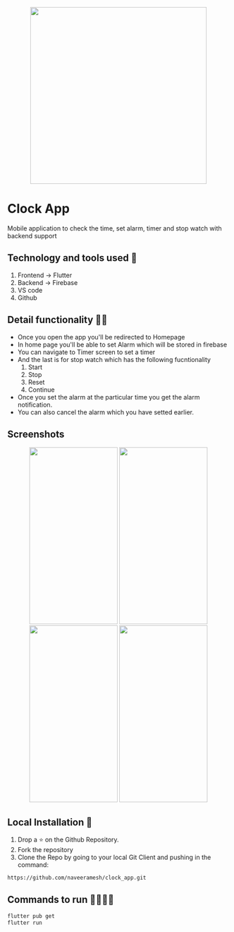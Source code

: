 

<p align ="center">
  <img src="https://user-images.githubusercontent.com/54928117/150624584-db96ec4a-e85d-4d49-9235-539ce4b8bc4f.jpg" width=400 height=400> </>
</p>

# Clock App

Mobile application to check the time, set alarm, timer and stop watch with backend support

## Technology and tools used 🚀
1. Frontend  -> Flutter
2. Backend -> Firebase
3. VS code
4. Github

## Detail functionality 👩‍💻
- Once you open the app you'll be redirected to Homepage
- In home page you'll be able to set Alarm which will be stored in firebase
- You can navigate to Timer screen to set a timer
-  And the last is for stop watch which has the following fucntionality
     1. Start
     2. Stop
     3. Reset
     4. Continue
- Once you set the alarm at the particular time you get the alarm notification.
- You can also cancel the alarm which you have setted earlier.

## Screenshots
<p align ="center">
  <img src="https://user-images.githubusercontent.com/54928117/150625277-f415e85f-69c0-401f-b2a8-44f88cb5af2f.jpg" width=200 height=400 > </>
   <img src="https://user-images.githubusercontent.com/54928117/150625133-b47cd0d3-901a-4114-9eec-fb14f2f5b53b.jpg" width=200 height=400 > </>
    <img src="https://user-images.githubusercontent.com/54928117/150625137-dc9962d2-8917-454e-8cc5-5000da6975ef.jpg"width=200 height=400  > </>
     <img src="https://user-images.githubusercontent.com/54928117/150625141-b01f8837-130c-48a7-991a-b8f68a5aad06.jpg"width=200 height=400  > </>
</p>

## Local Installation 🚩

1. Drop a ⭐ on the Github Repository. 
2. Fork the repository 
3. Clone the Repo by going to your local Git Client and pushing in the command: 

```sh
https://github.com/naveeramesh/clock_app.git
```
## Commands to run 🏃‍♀️🏃‍♀️

```sh
flutter pub get
flutter run
``` 


